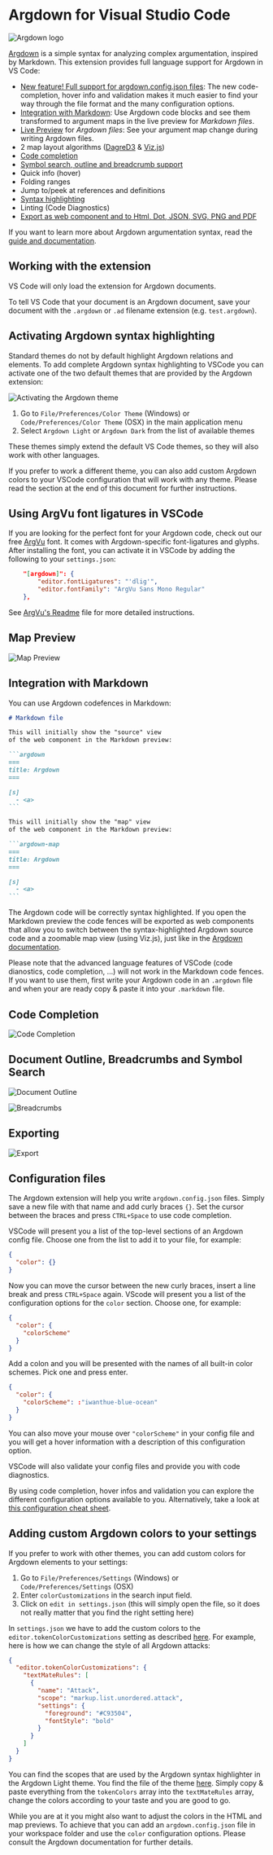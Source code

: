 # Argdown for Visual Studio Code

![Argdown logo](https://raw.githubusercontent.com/argdown/argdown/HEAD/packages/argdown-vscode/media/argdown-arrow.png)

[Argdown](https://argdown.org) is a simple syntax for analyzing complex argumentation, inspired by Markdown. This extension provides full language support for Argdown in VS Code:

- [New feature! Full support for argdown.config.json files](#configuration-files): The new code-completion, hover info and validation makes it much easier to find your way through the file format and the many configuration options.
- [Integration with Markdown](#integration-with-markdown): Use Argdown code blocks and see them transformed to argument maps in the live preview for _Markdown files_.
- [Live Preview](#map-preview) for _Argdown files_: See your argument map change during writing Argdown files.
- 2 map layout algorithms ([DagreD3](https://github.com/dagrejs/dagre-d3) & [Viz.js](https://github.com/mdaines/viz.js/))
- [Code completion](#code-completion)
- [Symbol search, outline and breadcrumb support](#document-outline-breadcrumbs-and-symbol-search)
- Quick info (hover)
- Folding ranges
- Jump to/peek at references and definitions
- [Syntax highlighting](#activating-the-argdown-theme)
- Linting (Code Diagnostics)
- [Export as web component and to Html, Dot, JSON, SVG, PNG and PDF](#exporting)

If you want to learn more about Argdown argumentation syntax, read the [guide and documentation](https://argdown.org).

## Working with the extension

VS Code will only load the extension for Argdown documents.

To tell VS Code that your document is an Argdown document, save your document with the `.argdown` or `.ad` filename extension (e.g. `test.argdown`).

## Activating Argdown syntax highlighting

Standard themes do not by default highlight Argdown relations and elements. To add complete Argdown syntax highlighting to VSCode you can activate one of the two default themes that are provided by the Argdown extension:

![Activating the Argdown theme](https://raw.githubusercontent.com/argdown/argdown/HEAD/packages/argdown-vscode/media/ArgdownThemeScreencap.gif "Activating the Argdown theme")

1. Go to `File/Preferences/Color Theme` (Windows) or `Code/Preferences/Color Theme` (OSX) in the main application menu
2. Select `Argdown Light` or `Argdown Dark` from the list of available themes

These themes simply extend the default VS Code themes, so they will also work with other languages.

If you prefer to work a different theme, you can also add custom Argdown colors to your VSCode configuration that will work with any theme. Please read the section at the end of this document for further instructions.

## Using ArgVu font ligatures in VSCode

If you are looking for the perfect font for your Argdown code, check out our free [ArgVu](https://github.com/argdown/argdown/tree/master/packages/ArgVu) font. It comes with Argdown-specific font-ligatures and glyphs. After installing the font, you can activate it in VSCode by adding the following to your `settings.json`:

```json
    "[argdown]": {
        "editor.fontLigatures": "'dlig'",
        "editor.fontFamily": "ArgVu Sans Mono Regular"
    },
```

See [ArgVu's Readme](https://github.com/argdown/argdown/tree/master/packages/ArgVu/README.md) file for more detailed instructions.

## Map Preview

![Map Preview](https://raw.githubusercontent.com/argdown/argdown/HEAD/packages/argdown-vscode/media/MapPreviewScreencap.gif "Opening the map preview")

## Integration with Markdown

You can use Argdown codefences in Markdown:

````markdown
# Markdown file

This will initially show the "source" view
of the web component in the Markdown preview:

```argdown
===
title: Argdown
===

[s]
  - <a>
```

This will initially show the "map" view
of the web component in the Markdown preview:

```argdown-map
===
title: Argdown
===

[s]
  - <a>
```
````

The Argdown code will be correctly syntax highlighted. If you open the Markdown preview the code fences will be exported as web components that allow you to switch between the syntax-highlighted Argdown source code and a zoomable map view (using Viz.js), just like in the [Argdown documentation](https://argdown.org).

Please note that the advanced language features of VSCode (code dianostics, code completion, ...) will not work in the Markdown code fences. If you want to use them, first write your Argdown code in an `.argdown` file and when your are ready copy & paste it into your `.markdown` file.

## Code Completion

![Code Completion](https://raw.githubusercontent.com/argdown/argdown/HEAD/packages/argdown-vscode/media/CodeCompletionScreencap.gif "Using code completion")

## Document Outline, Breadcrumbs and Symbol Search

![Document Outline](https://raw.githubusercontent.com/argdown/argdown/HEAD/packages/argdown-vscode/media/OutlineScreencap.gif "Using the document outline")

![Breadcrumbs](https://raw.githubusercontent.com/argdown/argdown/HEAD/packages/argdown-vscode/media/BreadcrumbsScreencap.gif "Using breadcrumbs")

## Exporting

![Export](https://raw.githubusercontent.com/argdown/argdown/HEAD/packages/argdown-vscode/media/ExportScreencap.gif "Exporting Argdown document")

## Configuration files

The Argdown extension will help you write `argdown.config.json` files. Simply save a new file with that name and add curly braces `{}`. Set the cursor between the braces and press `CTRL+Space` to use code completion.

VSCode will present you a list of the top-level sections of an Argdown config file. Choose one from the list to add it to your file, for example:

```json
{
  "color": {}
}
```

Now you can move the cursor between the new curly braces, insert a line break and press `CTRL+Space` again. VScode will present you a list of the configuration options for the `color` section. Choose one, for example:

```json
{
  "color": {
    "colorScheme"
  }
}
```

Add a colon and you will be presented with the names of all built-in color schemes. Pick one and press enter.

```json
{
  "color": {
    "colorScheme": :"iwanthue-blue-ocean"
  }
}
```

You can also move your mouse over `"colorScheme"` in your config file and you will get a hover information with a description of this configuration option.

VSCode will also validate your config files and provide you with code diagnostics.

By using code completion, hover infos and validation you can explore the different configuration options available to you. Alternatively, take a look at [this configuration cheat sheet](https://argdown.org/guide/configuration-cheatsheet.html).

## Adding custom Argdown colors to your settings

If you prefer to work with other themes, you can add custom colors for Argdown elements to your settings:

1. Go to `File/Preferences/Settings` (Windows) or `Code/Preferences/Settings` (OSX)
2. Enter `colorCustomizations` in the search input field.
3. Click on `edit in settings.json` (this will simply open the file, so it does not really matter that you find the right setting here)

In `settings.json` we have to add the custom colors to the `editor.tokenColorCustomizations` setting as described [here](https://code.visualstudio.com/updates/v1_15#_user-definable-syntax-highlighting-colors). For example, here is how we can change the style of all Argdown attacks:

```json
{
  "editor.tokenColorCustomizations": {
    "textMateRules": [
      {
        "name": "Attack",
        "scope": "markup.list.unordered.attack",
        "settings": {
          "foreground": "#C93504",
          "fontStyle": "bold"
        }
      }
    ]
  }
}
```

You can find the scopes that are used by the Argdown syntax highlighter in the Argdown Light theme. You find the file of the theme [here](https://github.com/argdown/argdown/blob/master/packages/argdown-vscode/themes/argdown-light.json). Simply copy & paste everything from the `tokenColors` array into the `textMateRules` array, change the colors according to your taste and you are good to go.

While you are at it you might also want to adjust the colors in the HTML and map previews. To achieve that you can add an `argdown.config.json` file in your workspace folder and use the `color` configuration options. Please consult the Argdown documentation for further details.
